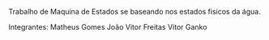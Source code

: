 Trabalho de Maquina de Estados se baseando nos estados fisicos da água.

Integrantes:
	Matheus Gomes
	João Vitor Freitas
	Vitor Ganko